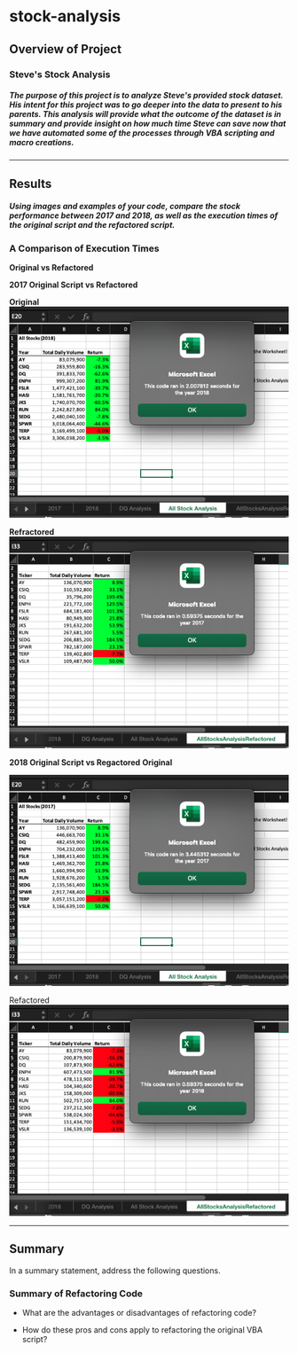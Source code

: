# stock-analysis

## Overview of Project
### Steve's Stock Analysis
##### The purpose of this project is to analyze Steve's provided stock dataset. His intent for this project was to go deeper into the data to present to his parents. This analysis will provide what the outcome of the dataset is in summary and provide insight on how much time Steve can save now that we have automated some of the processes through VBA scripting and macro creations. 

---
## Results
##### Using images and examples of your code, compare the stock performance between 2017 and 2018, as well as the execution times of the original script and the refactored script.

### A Comparison of Execution Times
**Original vs Refactored** 

**2017 Original Script vs Refactored** 

**Original**
![This is an image](https://github.com/hastyjr/stock-analysis/blob/main/Resources/2017%20-%20original%20script.png) 


**Refractored** 
![This is an image](https://github.com/hastyjr/stock-analysis/blob/main/Resources/VBA_Challenge_2017.png)





**2018 Original Script vs Regactored**
**Original**

![This is an image](https://github.com/hastyjr/stock-analysis/blob/main/Resources/2018%20-%20orignial%20script.png)
     
Refactored
![This is an image](https://github.com/hastyjr/stock-analysis/blob/main/Resources/VBA_Challenge_2018.png)
     

--- 
## Summary
 In a summary statement, address the following questions.

### Summary of Refactoring Code
* What are the advantages or disadvantages of refactoring code?

* How do these pros and cons apply to refactoring the original VBA script?

